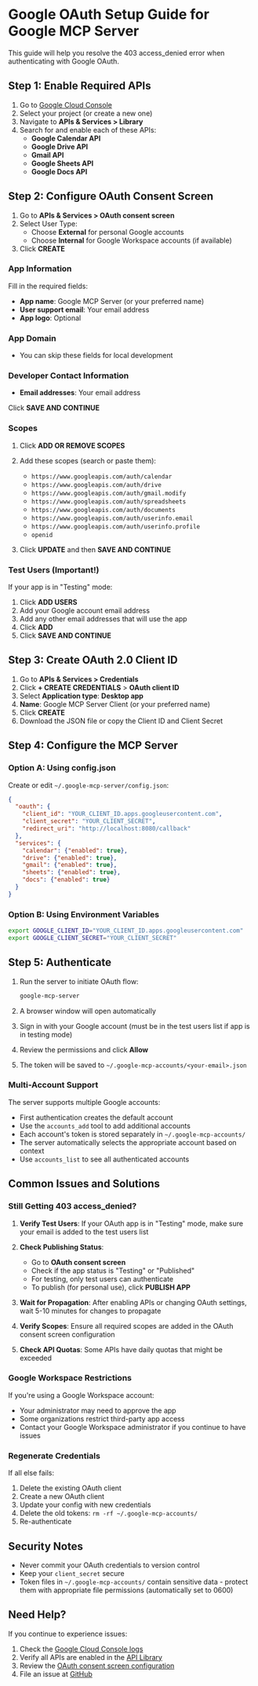 # Google OAuth Setup Guide for Google MCP Server

This guide will help you resolve the 403 access_denied error when authenticating with Google OAuth.

## Step 1: Enable Required APIs

1. Go to [Google Cloud Console](https://console.cloud.google.com)
2. Select your project (or create a new one)
3. Navigate to **APIs & Services > Library**
4. Search for and enable each of these APIs:
   - **Google Calendar API**
   - **Google Drive API**
   - **Gmail API**
   - **Google Sheets API**
   - **Google Docs API**

## Step 2: Configure OAuth Consent Screen

1. Go to **APIs & Services > OAuth consent screen**
2. Select User Type:
   - Choose **External** for personal Google accounts
   - Choose **Internal** for Google Workspace accounts (if available)
3. Click **CREATE**

### App Information
Fill in the required fields:
- **App name**: Google MCP Server (or your preferred name)
- **User support email**: Your email address
- **App logo**: Optional

### App Domain
- You can skip these fields for local development

### Developer Contact Information
- **Email addresses**: Your email address

Click **SAVE AND CONTINUE**

### Scopes
1. Click **ADD OR REMOVE SCOPES**
2. Add these scopes (search or paste them):
   - `https://www.googleapis.com/auth/calendar`
   - `https://www.googleapis.com/auth/drive`
   - `https://www.googleapis.com/auth/gmail.modify`
   - `https://www.googleapis.com/auth/spreadsheets`
   - `https://www.googleapis.com/auth/documents`
   - `https://www.googleapis.com/auth/userinfo.email`
   - `https://www.googleapis.com/auth/userinfo.profile`
   - `openid`

3. Click **UPDATE** and then **SAVE AND CONTINUE**

### Test Users (Important!)
If your app is in "Testing" mode:
1. Click **ADD USERS**
2. Add your Google account email address
3. Add any other email addresses that will use the app
4. Click **ADD**
5. Click **SAVE AND CONTINUE**

## Step 3: Create OAuth 2.0 Client ID

1. Go to **APIs & Services > Credentials**
2. Click **+ CREATE CREDENTIALS** > **OAuth client ID**
3. Select **Application type**: **Desktop app**
4. **Name**: Google MCP Server Client (or your preferred name)
5. Click **CREATE**
6. Download the JSON file or copy the Client ID and Client Secret

## Step 4: Configure the MCP Server

### Option A: Using config.json

Create or edit `~/.google-mcp-server/config.json`:

```json
{
  "oauth": {
    "client_id": "YOUR_CLIENT_ID.apps.googleusercontent.com",
    "client_secret": "YOUR_CLIENT_SECRET",
    "redirect_uri": "http://localhost:8080/callback"
  },
  "services": {
    "calendar": {"enabled": true},
    "drive": {"enabled": true},
    "gmail": {"enabled": true},
    "sheets": {"enabled": true},
    "docs": {"enabled": true}
  }
}
```

### Option B: Using Environment Variables

```bash
export GOOGLE_CLIENT_ID="YOUR_CLIENT_ID.apps.googleusercontent.com"
export GOOGLE_CLIENT_SECRET="YOUR_CLIENT_SECRET"
```

## Step 5: Authenticate

1. Run the server to initiate OAuth flow:
   ```bash
   google-mcp-server
   ```

2. A browser window will open automatically
3. Sign in with your Google account (must be in the test users list if app is in testing mode)
4. Review the permissions and click **Allow**
5. The token will be saved to `~/.google-mcp-accounts/<your-email>.json`

### Multi-Account Support

The server supports multiple Google accounts:
- First authentication creates the default account
- Use the `accounts_add` tool to add additional accounts
- Each account's token is stored separately in `~/.google-mcp-accounts/`
- The server automatically selects the appropriate account based on context
- Use `accounts_list` to see all authenticated accounts

## Common Issues and Solutions

### Still Getting 403 access_denied?

1. **Verify Test Users**: If your OAuth app is in "Testing" mode, make sure your email is added to the test users list

2. **Check Publishing Status**: 
   - Go to **OAuth consent screen**
   - Check if the app status is "Testing" or "Published"
   - For testing, only test users can authenticate
   - To publish (for personal use), click **PUBLISH APP**

3. **Wait for Propagation**: After enabling APIs or changing OAuth settings, wait 5-10 minutes for changes to propagate

4. **Verify Scopes**: Ensure all required scopes are added in the OAuth consent screen configuration

5. **Check API Quotas**: Some APIs have daily quotas that might be exceeded

### Google Workspace Restrictions

If you're using a Google Workspace account:
- Your administrator may need to approve the app
- Some organizations restrict third-party app access
- Contact your Google Workspace administrator if you continue to have issues

### Regenerate Credentials

If all else fails:
1. Delete the existing OAuth client
2. Create a new OAuth client
3. Update your config with new credentials
4. Delete the old tokens: `rm -rf ~/.google-mcp-accounts/`
5. Re-authenticate

## Security Notes

- Never commit your OAuth credentials to version control
- Keep your `client_secret` secure
- Token files in `~/.google-mcp-accounts/` contain sensitive data - protect them with appropriate file permissions (automatically set to 0600)

## Need Help?

If you continue to experience issues:
1. Check the [Google Cloud Console logs](https://console.cloud.google.com/logs)
2. Verify all APIs are enabled in the [API Library](https://console.cloud.google.com/apis/library)
3. Review the [OAuth consent screen configuration](https://console.cloud.google.com/apis/credentials/consent)
4. File an issue at [GitHub](https://github.com/ngs/google-mcp-server/issues)